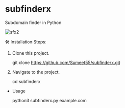 # subfinderx
Subdomain finder in Python

![sfx2](https://user-images.githubusercontent.com/70707788/200114673-6b09fea1-d785-46b1-9fb1-25ad07774e3f.png)

🛠️ Installation Steps:

1. Clone this project.
   
   git clone https://github.com/Sumeet55/subfinderx.git

2. Navigate to the project.
   
   cd subfinderx
   
* Usage

  python3 subfinderx.py example.com
